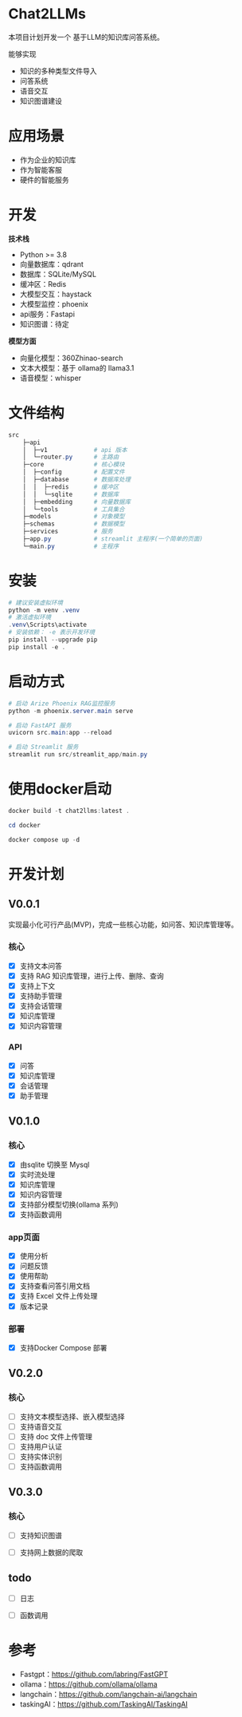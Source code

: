 # Chat2LLMs
本项目计划开发一个 基于LLM的知识库问答系统。

能够实现
- 知识的多种类型文件导入
- 问答系统
- 语音交互
- 知识图谱建设

# 应用场景
- 作为企业的知识库
- 作为智能客服
- 硬件的智能服务

# 开发
**技术栈**
- Python >= 3.8
- 向量数据库：qdrant
- 数据库：SQLite/MySQL
- 缓冲区：Redis
- 大模型交互：haystack
- 大模型监控：phoenix
- api服务：Fastapi
- 知识图谱：待定

**模型方面**
- 向量化模型：360Zhinao-search
- 文本大模型：基于 ollama的 llama3.1
- 语音模型：whisper
  
# 文件结构
```powershell
src
    ├─api
    │  ├─v1             # api 版本
    │  └─router.py      # 主路由
    ├─core              # 核心模块
    │  ├─config         # 配置文件
    │  ├─database       # 数据库处理
    │  │  ├─redis       # 缓冲区
    │  │  └─sqlite      # 数据库
    │  ├─embedding      # 向量数据库
    │  └─tools          # 工具集合
    ├─models            # 对象模型
    ├─schemas           # 数据模型
    ├─services          # 服务   
    ├─app.py            # streamlit 主程序(一个简单的页面)
    └─main.py           # 主程序

```
# 安装
```powershell
# 建议安装虚拟环境
python -m venv .venv
# 激活虚拟环境
.venv\Scripts\activate
# 安装依赖： -e 表示开发环境
pip install --upgrade pip
pip install -e .
```


# 启动方式
```powershell
# 启动 Arize Phoenix RAG监控服务
python -m phoenix.server.main serve

# 启动 FastAPI 服务
uvicorn src.main:app --reload

# 启动 Streamlit 服务
streamlit run src/streamlit_app/main.py
```
# 使用docker启动
```powershell
docker build -t chat2llms:latest .

cd docker

docker compose up -d
```
# 开发计划
## V0.0.1
实现最小化可行产品(MVP)，完成一些核心功能，如问答、知识库管理等。
### 核心
- [x] 支持文本问答
- [x] 支持 RAG 知识库管理，进行上传、删除、查询
- [x] 支持上下文
- [x] 支持助手管理
- [x] 支持会话管理
- [x] 知识库管理
- [x] 知识内容管理
### API
- [x] 问答
- [x] 知识库管理
- [x] 会话管理
- [x] 助手管理

## V0.1.0
### 核心
- [x] 由sqlite 切换至 Mysql
- [x] 实时流处理
- [x] 知识库管理
- [x] 知识内容管理
- [x] 支持部分模型切换(ollama 系列)
- [x] 支持函数调用
### app页面
- [x] 使用分析
- [x] 问题反馈
- [x] 使用帮助
- [x] 支持查看问答引用文档
- [x] 支持 Excel 文件上传处理
- [x] 版本记录
### 部署
- [x] 支持Docker Compose 部署


## V0.2.0
### 核心
- [ ] 支持文本模型选择、嵌入模型选择
- [ ] 支持语音交互
- [ ] 支持 doc 文件上传管理
- [ ] 支持用户认证
- [ ] 支持实体识别
- [ ] 支持函数调用

## V0.3.0
### 核心
- [ ] 支持知识图谱
- [ ] 支持网上数据的爬取


## todo
- [ ] 日志
- [ ] 函数调用
  

# 参考
- Fastgpt：https://github.com/labring/FastGPT
- ollama：https://github.com/ollama/ollama
- langchain：https://github.com/langchain-ai/langchain
- taskingAI：https://github.com/TaskingAI/TaskingAI